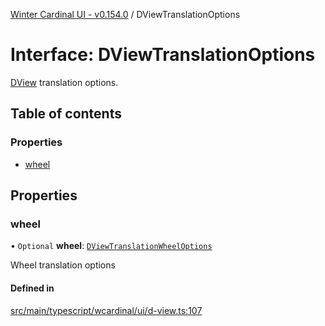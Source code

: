[Winter Cardinal UI - v0.154.0](../index.md) / DViewTranslationOptions

# Interface: DViewTranslationOptions

[DView](DView.md) translation options.

## Table of contents

### Properties

- [wheel](DViewTranslationOptions.md#wheel)

## Properties

### wheel

• `Optional` **wheel**: [`DViewTranslationWheelOptions`](DViewTranslationWheelOptions.md)

Wheel translation options

#### Defined in

[src/main/typescript/wcardinal/ui/d-view.ts:107](https://github.com/winter-cardinal/winter-cardinal-ui/blob/v0.154.0/src/main/typescript/wcardinal/ui/d-view.ts#L107)
